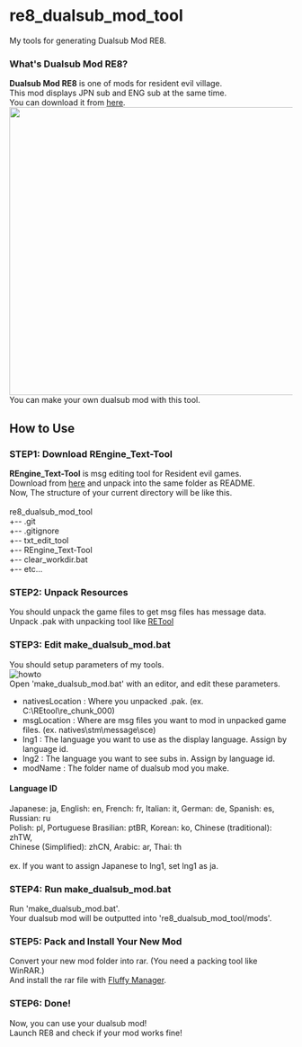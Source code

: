 # re8_dualsub_mod_tool
My tools for generating Dualsub Mod RE8.

### What's Dualsub Mod RE8?
**Dualsub Mod RE8** is one of mods for resident evil village. <br>
This mod displays JPN sub and ENG sub at the same time.<br>
You can download it from [here](https://www.nexusmods.com/residentevilvillage/mods/82).<br>
<img src="https://staticdelivery.nexusmods.com/mods/3669/images/82/82-1621313421-1666838186.jpeg" width="512"><br>
You can make your own dualsub mod with this tool.

## How to Use
### STEP1: Download REngine_Text-Tool
**REngine_Text-Tool** is msg editing tool for Resident evil games.<br>
Download from [here](https://zenhax.com/viewtopic.php?t=13337) and unpack into the same folder as README. <br>
Now, The structure of your current directory will be like this.<br>
<br>
re8_dualsub_mod_tool<br>
+-- .git<br>
+-- .gitignore<br>
+-- txt_edit_tool<br>
+-- REngine_Text-Tool<br>
+-- clear_workdir.bat<br>
+-- etc...<br>

### STEP2: Unpack Resources
You should unpack the game files to get msg files has message data.<br>
Unpack .pak with unpacking tool like [RETool](https://residentevilmodding.boards.net/thread/10567/pak-tex-editing-tool)

### STEP3: Edit make_dualsub_mod.bat
You should setup parameters of my tools.<br>
![howto](https://user-images.githubusercontent.com/69258547/119158385-1dec9400-ba91-11eb-8884-e434aad3f5cf.png)<br>
Open 'make_dualsub_mod.bat' with an editor, and edit these parameters.
- nativesLocation : Where you unpacked .pak. (ex. C:\REtool\re_chunk_000)
- msgLocation : Where are msg files you want to mod in unpacked game files. (ex. natives\stm\message\sce) 
- lng1 : The language you want to use as the display language. Assign by language id.
- lng2 : The language you want to see subs in. Assign by language id.
- modName : The folder name of dualsub mod you make.

#### Language ID
Japanese: ja, English: en, French: fr, Italian: it, German: de, Spanish: es, Russian: ru<br>
Polish: pl, Portuguese Brasilian: ptBR, Korean: ko, Chinese (traditional): zhTW,<br>
Chinese (Simplified): zhCN, Arabic: ar, Thai: th<br>
<br>
ex. If you want to assign Japanese to lng1, set lng1 as ja.
### STEP4: Run make_dualsub_mod.bat
Run 'make_dualsub_mod.bat'.<br>
Your dualsub mod will be outputted into 're8_dualsub_mod_tool/mods'.

### STEP5: Pack and Install Your New Mod
Convert your new mod folder into rar. (You need a packing tool like WinRAR.)<br>
And install the rar file with [Fluffy Manager](https://www.nexusmods.com/residentevilvillage/mods/18).

### STEP6: Done!
Now, you can use your dualsub mod!<br>
Launch RE8 and check if your mod works fine!
